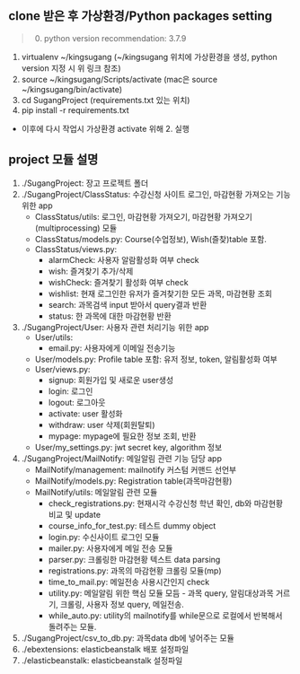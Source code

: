 ## clone 받은 후 가상환경/Python packages setting

> 0. python version recommendation: 3.7.9

1. virtualenv \~/kingsugang (\~/kingsugang 위치에 가상환경을 생성, python version 지정 시 위 링크 참조)
2. source ~/kingsugang/Scripts/activate (mac은 source ~/kingsugang/bin/activate)
3. cd SugangProject (requirements.txt 있는 위치)
4. pip install -r requirements.txt

- 이후에 다시 작업시 가상환경 activate 위해 2. 실행

## project 모듈 설명

1. ./SugangProject: 장고 프로젝트 폴더
2. ./SugangProject/ClassStatus: 수강신청 사이트 로그인, 마감현황 가져오는 기능위한 app
   - ClassStatus/utils: 로그인, 마감현황 가져오기, 마감현황 가져오기(multiprocessing) 모듈
   - ClassStatus/models.py: Course(수업정보), Wish(즐찾)table 포함.
   - ClassStatus/views.py:
     - alarmCheck: 사용자 알람활성화 여부 check
     - wish: 즐겨찾기 추가/삭제
     - wishCheck: 즐겨찾기 활성화 여부 check
     - wishlist: 현재 로그인한 유저가 즐겨찾기한 모든 과목, 마감현황 조회
     - search: 과목검색 input 받아서 query결과 반환
     - status: 한 과목에 대한 마감현황 반환
3. ./SugangProject/User: 사용자 관련 처리기능 위한 app
   - User/utils:
     - email.py: 사용자에게 이메일 전송기능
   - User/models.py: Profile table 포함: 유저 정보, token, 알림활성화 여부
   - User/views.py:
     - signup: 회원가입 및 새로운 user생성
     - login: 로그인
     - logout: 로그아웃
     - activate: user 활성화
     - withdraw: user 삭제(회원탈퇴)
     - mypage: mypage에 필요한 정보 조회, 반환
   - User/my_settings.py: jwt secret key, algorithm 정보
4. ./SugangProject/MailNotify: 메일알림 관련 기능 담당 app
   - MailNotify/management: mailnotify 커스텀 커맨드 선언부
   - MailNotify/models.py: Registration table(과목마감현황)
   - MailNotify/utils: 메일알림 관련 모듈
     - check_registrations.py: 현재시각 수강신청 학년 확인, db와 마감현황 비교 및 update
     - course_info_for_test.py: 테스트 dummy object
     - login.py: 수신사이트 로그인 모듈
     - mailer.py: 사용자에게 메일 전송 모듈
     - parser.py: 크롤링한 마감현황 텍스트 data parsing
     - registrations.py: 과목의 마감현황 크롤링 모듈(mp)
     - time_to_mail.py: 메일전송 사용시간인지 check
     - utility.py: 메일알림 위한 핵심 모듈 모듬 - 과목 query, 알림대상과목 거르기, 크롤링, 사용자 정보 query, 메일전송.
     - while_auto.py: utility의 mailnotify를 while문으로 로컬에서 반복해서 돌려주는 모듈.
5. ./SugangProject/csv_to_db.py: 과목data db에 넣어주는 모듈
6. ./ebextensions: elasticbeanstalk 배포 설정파일
7. ./elasticbeanstalk: elasticbeanstalk 설정파일
